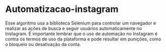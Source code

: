 # Automatizacao-instagram

Esse algoritmo usa a biblioteca Selenium para controlar um navegador e realizar as ações de busca e seguir usuários automaticamente no Instagram. 
É importante lembrar que o uso de automação no Instagram é contra os termos de uso da plataforma e pode resultar em punições, como o bloqueio ou desativação da conta.
